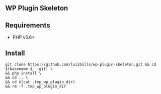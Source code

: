 ## WP Plugin Skeleton

## Requirements

- PHP v5.6+

## Install

```
git clone https://github.com/luizbills/wp-plugin-skeleton.git && cd $(basename $_ .git) \
&& php install \
&& cd .. \
&& cd $(cat .tmp_wp_plugin_dir)
&& rm -f .tmp_wp_plugin_dir
```